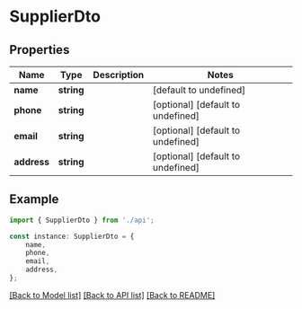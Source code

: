 # SupplierDto


## Properties

Name | Type | Description | Notes
------------ | ------------- | ------------- | -------------
**name** | **string** |  | [default to undefined]
**phone** | **string** |  | [optional] [default to undefined]
**email** | **string** |  | [optional] [default to undefined]
**address** | **string** |  | [optional] [default to undefined]

## Example

```typescript
import { SupplierDto } from './api';

const instance: SupplierDto = {
    name,
    phone,
    email,
    address,
};
```

[[Back to Model list]](../README.md#documentation-for-models) [[Back to API list]](../README.md#documentation-for-api-endpoints) [[Back to README]](../README.md)

